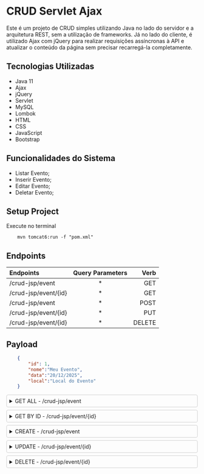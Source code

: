 # CRUD Servlet Ajax

Este é um projeto de CRUD simples utilizando Java no lado do servidor e a arquitetura REST, sem a utilização de frameworks. Já no lado do cliente, é utilizado Ajax com jQuery para realizar requisições assíncronas à API e atualizar o conteúdo da página sem precisar recarregá-la completamente.

## Tecnologias Utilizadas

- Java 11
- Ajax
- jQuery
- Servlet
- MySQL
- Lombok
- HTML
- CSS
- JavaScript
- Bootstrap

## Funcionalidades do Sistema

- Listar Evento;
- Inserir Evento;
- Editar Evento;
- Deletar Evento;

## Setup Project

Execute no terminal

```shell
    mvn tomcat6:run -f "pom.xml" 
```

## Endpoints

|   Endpoints   |  Query Parameters  |    Verb    |
| :---         |     :---:      |          ---: |
| /crud-jsp/event        |   *  | GET    |
| /crud-jsp/event/{id}   |   *  | GET    |
| /crud-jsp/event        |   *  | POST   |
| /crud-jsp/event/{id}   |   *  | PUT    |
| /crud-jsp/event/{id}   |   *  | DELETE |

## Payload

```json
    {
        "id": 1,
        "nome":"Meu Evento",
        "data":"20/12/2025",
        "local":"Local do Evento"
    } 
```

<style>
  details {
    border: 1px solid #ccc;
    border-radius: 4px;
    margin: 0.5em 0;
    padding: 0.5em;
  }

  details[open] {
    background-color: #f0f0f0;
  }
</style>

<details>
  <summary>GET ALL - /crud-jsp/event </summary>
  
## Descrição

Retorna todos os eventos.

## Parâmetros de Entrada

- `id` (obrigatório): ID do usuário.

## Códigos de Resposta

- `200`: Eventos encontrado com sucesso.

## Exemplo de Requisição

GET /crud-jsp/event HTTP/1.1
Host: example.com

## Exemplo de Resposta

HTTP/1.1 200 OK
Content-Type: application/json
```json
    [
        {
        "id": 1,
        "nome":"Meu Evento",
        "data":"20/12/2025",
        "local":"Local do Evento"
        },
        {
        "id": 2,
        "nome":"Meu Evento",
        "data":"20/12/2025",
        "local":"Local do Evento"
        }  
    ]
```
  
</details>

<details>
  <summary>GET BY ID - /crud-jsp/event/{id} </summary>
  
## Descrição

Retorna um evento.

## Parâmetros de Entrada

- `id` (obrigatório): ID do evento.

## Códigos de Resposta

- `200`: Evento encontrado com sucesso.

## Exemplo de Requisição

GET /crud-jsp/event/1 HTTP/1.1
Host: example.com

## Exemplo de Resposta

HTTP/1.1 200 OK
Content-Type: application/json
```json
    {
        "id": 1,
        "nome":"Meu Evento",
        "data":"20/12/2025",
        "local":"Local do Evento"
    }    
```
  
</details>

<details>
  <summary>CREATE - /crud-jsp/event </summary>
  
## Descrição

Cria um evento.

## Códigos de Resposta

- `201`: Evento criado com sucesso.

## Exemplo de Requisição

POST /crud-jsp/event HTTP/1.1
Host: example.com
Content-Type: application/json
```json
    {
        "nome":"Meu Evento",
        "data":"20/12/2025",
        "local":"Local do Evento"
    }    
```
## Exemplo de Resposta

HTTP/1.1 201 CREATED

</details>

<details>
  <summary>UPDATE - /crud-jsp/event/{id} </summary>
  
## Descrição

Edita um evento.

## Códigos de Resposta

- `200`: Evento editado com sucesso.

## Exemplo de Requisição

PUT /crud-jsp/event/1 HTTP/1.1
Host: example.com
Content-Type: application/json
```json
    {
        "nome":"Meu Novo Evento",
        "data":"12/02/2026",
        "local":"Novo Local do Evento"
    }    
```
## Exemplo de Resposta

HTTP/1.1 200 OK
  
</details>

<details>
  <summary>DELETE - /crud-jsp/event/{id} </summary>
  
## Descrição

Deleta um evento.

## Códigos de Resposta

- `204`: Evento deletado com sucesso.

## Exemplo de Requisição

DELETE /crud-jsp/event/1 HTTP/1.1
Host: example.com

## Exemplo de Resposta

HTTP/1.1 204 NO CONTENT
  
</details>